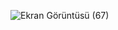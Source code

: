 ![Ekran Görüntüsü (67)](https://github.com/GamzeSakarya/google-homepage/assets/126356427/bfa566fd-bde1-498a-89a3-fff87ea6cc5a)
